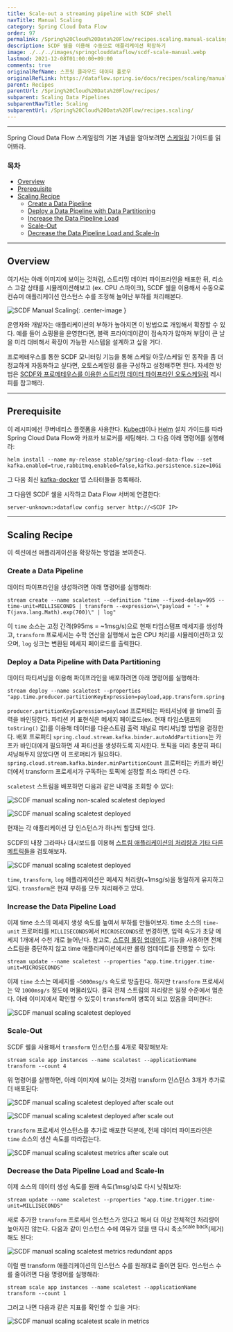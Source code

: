 ```yaml
---
title: Scale-out a streaming pipeline with SCDF shell
navTitle: Manual Scaling
category: Spring Cloud Data Flow
order: 97
permalink: /Spring%20Cloud%20Data%20Flow/recipes.scaling.manual-scaling/
description: SCDF 쉘을 이용해 수동으로 애플리케이션 확장하기
image: ./../../images/springclouddataflow/scdf-scale-manual.webp
lastmod: 2021-12-08T01:00:00+09:00
comments: true
originalRefName: 스프링 클라우드 데이터 플로우
originalRefLink: https://dataflow.spring.io/docs/recipes/scaling/manual-scaling/
parent: Recipes
parentUrl: /Spring%20Cloud%20Data%20Flow/recipes/
subparent: Scaling Data Pipelines
subparentNavTitle: Scaling
subparentUrl: /Spring%20Cloud%20Data%20Flow/recipes.scaling/
---
```


---

Spring Cloud Data Flow 스케일링의 기본 개념을 알아보려면 [스케일링](../feature-guides.stream.scaling) 가이드를 읽어봐라.

### 목차

- [Overview](#overview)
- [Prerequisite](#prerequisite)
- [Scaling Recipe](#scaling-recipe)
  + [Create a Data Pipeline](#create-a-data-pipeline)
  + [Deploy a Data Pipeline with Data Partitioning](#deploy-a-data-pipeline-with-data-partitioning)
  + [Increase the Data Pipeline Load](#increase-the-data-pipeline-load)
  + [Scale-Out](#scale-out)
  + [Decrease the Data Pipeline Load and Scale-In](#decrease-the-data-pipeline-load-and-scale-in)
    
---

## Overview

여기서는 아래 이미지에 보이는 것처럼, 스트리밍 데이터 파이프라인을 배포한 뒤, 리소스 고갈 상태를 시뮬레이션해보고 (ex. CPU 스파이크), SCDF 쉘을 이용해서 수동으로 컨슈머 애플리케이션 인스턴스 수를 조정해 늘어난 부하를 처리해본다.

![SCDF Manual Scaling](./../../images/springclouddataflow/scdf-scale-manual.webp){: .center-image }

운영자와 개발자는 애플리케이션의 부하가 높아지면 이 방법으로 개입해서 확장할 수 있다. 예를 들어 쇼핑몰을 운영한다면, 블랙 프라이데이같이 접속자가 많아져 부담이 큰 날을 미리 대비해서 확장이 가능한 시스템을 설계하고 싶을 거다.

프로메테우스를 통한 SCDF 모니터링 기능을 통해 스케일 아웃/스케일 인 동작을 좀 더 정교하게 자동화하고 싶다면, 오토스케일링 룰을 구성하고 설정해주면 된다. 자세한 방법은 [SCDF와 프로메테우스를 이용한 스트리밍 데이터 파이프라인 오토스케일링](../recipes.scaling.autoscaling) 레시피를 참고해라.

---

## Prerequisite

이 레시피에선 쿠버네티스 플랫폼을 사용한다. [Kubectl](../installation.kubernetes.kubectl)이나 [Helm](../installation.kubernetes.helm) 설치 가이드를 따라 Spring Cloud Data Flow와 카프카 브로커를 세팅해라. 그 다음 아래 명령어를 실행해라:

```shell
helm install --name my-release stable/spring-cloud-data-flow --set kafka.enabled=true,rabbitmq.enabled=false,kafka.persistence.size=10Gi
```

그 다음 최신 [kafka-docker](https://dataflow.spring.io/kafka-docker-latest) 앱 스타터들을 등록해라.

그 다음엔 SCDF 쉘을 시작하고 Data Flow 서버에 연결한다:

```shell
server-unknown:>dataflow config server http://<SCDF IP>
```

---

## Scaling Recipe

이 섹션에선 애플리케이션을 확장하는 방법을 보여준다.

### Create a Data Pipeline

데이터 파이프라인을 생성하려면 아래 명령어를 실행해라:

```shell
stream create --name scaletest --definition "time --fixed-delay=995 --time-unit=MILLISECONDS | transform --expression=\"payload + '-' + T(java.lang.Math).exp(700)\" | log"
```

이 `time` 소스는 고정 간격(995ms = ~1msg/s)으로 현재 타임스탬프 메세지를 생성하고, `transform` 프로세서는 수학 연산을 실행해서 높은 CPU 처리를 시뮬레이션하고 있으며, `log` 싱크는 변환된 메세지 페이로드를 출력한다.

### Deploy a Data Pipeline with Data Partitioning

데이터 파티셔닝을 이용해 파이프라인을 배포하려면 아래 명령어를 실행해라:

```shell
stream deploy --name scaletest --properties "app.time.producer.partitionKeyExpression=payload,app.transform.spring.cloud.stream.kafka.binder.autoAddPartitions=true,app.transform.spring.cloud.stream.kafka.binder.minPartitionCount=4"
```

`producer.partitionKeyExpression=payload` 프로퍼티는 파티셔닝에 쓸 time의 출력을 바인딩한다. 파티션 키 표현식은 메세지 페이로드(ex. 현재 타임스탬프의 `toString()` 값)를 이용해 데이터를 다운스트림 출력 채널로 파티셔닝할 방법을 결정한다. 배포 프로퍼티 `spring.cloud.stream.kafka.binder.autoAddPartitions`는 카프카 바인더에게 필요하면 새 파티션을 생성하도록 지시한다. 토픽을 미리 충분히 파티셔닝해두지 않았다면 이 프로퍼티가 필요하다. `spring.cloud.stream.kafka.binder.minPartitionCount` 프로퍼티는 카프카 바인더에서 transform 프로세서가 구독하는 토픽에 설정할 최소 파티션 수다.

`scaletest` 스트림을 배포하면 다음과 같은 내역을 조회할 수 있다:

![SCDF manual scaling non-scaled scaletest deployed](./../../images/springclouddataflow/SCDF-scale-manual-scaletest-non-scaled-stream-deployed.webp)

![SCDF manual scaling scaletest deployed](./../../images/springclouddataflow/SCDF-scale-manual-scaletest-non-scaled-apps-deployed.webp)

현재는 각 애플리케이션 당 인스턴스가 하나씩 할당돼 있다.

SCDF의 내장 그라파나 대시보드를 이용해 [스트림 애플리케이션의 처리량과 기타 다른 메트릭들](../feature-guides.stream.monitoring#prometheus-1)을 검토해보자.

![SCDF manual scaling scaletest deployed](./../../images/springclouddataflow/scdf-scale-manual-scaletest-metrics.webp)

`time`, `transform`, `log` 애플리케이션은 메세지 처리량(~1msg/s)을 동일하게 유지하고 있다. `transform`은 현재 부하를 모두 처리해주고 있다.

### Increase the Data Pipeline Load

이제 time 소스의 메세지 생성 속도를 높여서 부하를 만들어보자. time 소스의 `time-unit` 프로퍼티를 `MILLISECONDS`에서 `MICROSECONDS`로 변경하면, 입력 속도가 초당 메세지 1개에서 수천 개로 늘어난다. 참고로, [스트림 롤링 업데이트](../stream-developer-guides.continuous-delivery) 기능을 사용하면 전체 스트림을 중단하지 않고 time 애플리케이션에서만 롤링 업데이트를 진행할 수 있다:

```shell
stream update --name scaletest --properties "app.time.trigger.time-unit=MICROSECONDS"
```

이제 `time` 소스는 메세지를 `~5000msg/s` 속도로 방출한다. 하지만 `transform` 프로세서는 약 `1000msg/s` 정도에 머물러있다. 결국 전체 스트림의 처리량은 일정 수준에서 멈춘다. 아래 이미지에서 확인할 수 있듯이 `transform`이 병목이 되고 있음을 의미한다:

![SCDF manual scaling scaletest deployed](./../../images/springclouddataflow/scdf-scale-manual-scaletest-bottleneck-metrics.webp)

### Scale-Out

SCDF 쉘을 사용해서 `transform` 인스턴스를 4개로 확장해보자:

```shell
stream scale app instances --name scaletest --applicationName transform --count 4
```

위 명령어를 실행하면, 아래 이미지에 보이는 것처럼 transform 인스턴스 3개가 추가로 더 배포된다:

![SCDF manual scaling scaletest deployed after scale out](./../../images/springclouddataflow/SCDF-scale-manual-scaletest-scaled-stream-deployed.webp)

![SCDF manual scaling scaletest deployed after scale out](./../../images/springclouddataflow/SCDF-scale-manual-scaletest-scaled-apps-deployed.webp)

`transform` 프로세서 인스턴스를 추가로 배포한 덕분에, 전체 데이터 파이프라인은 `time` 소스의 생산 속도를 따라잡는다.

![SCDF manual scaling scaletest metrics after scale out](./../../images/springclouddataflow/scdf-scale-manual-scaletest-scaleout-metrics.webp)

### Decrease the Data Pipeline Load and Scale-In

이제 소스의 데이터 생성 속도를 원래 속도(1msg/s)로 다시 낮춰보자:

```shell
stream update --name scaletest --properties "app.time.trigger.time-unit=MILLISECONDS"
```

새로 추가한 `transform` 프로세서 인스턴스가 있다고 해서 더 이상 전체적인 처리량이 높아지진 않는다. 다음과 같이 인스턴스 수에 여유가 있을 땐 다시 축소<sup>scale back</sup>(제거)해도 된다:

![SCDF manual scaling scaletest metrics redundant apps](./../../images/springclouddataflow/scdf-scale-manual-scaletest-redundant-apps-metrics.webp)

이럴 땐 transform 애플리케이션의 인스턴스 수를 원래대로 줄이면 된다. 인스턴스 수를 줄이려면 다음 명령어를 실행해라:

```shell
stream scale app instances --name scaletest --applicationName transform --count 1
```

그러고 나면 다음과 같은 지표를 확인할 수 있을 거다:

![SCDF manual scaling scaletest scale in metrics](./../../images/springclouddataflow/scdf-scale-manual-scaletest-scalein-metrics.webp)
